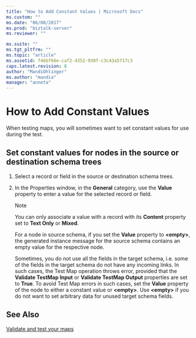 ```yaml
---
title: "How to Add Constant Values | Microsoft Docs"
ms.custom: ""
ms.date: "06/08/2017"
ms.prod: "biztalk-server"
ms.reviewer: ""

ms.suite: ""
ms.tgt_pltfrm: ""
ms.topic: "article"
ms.assetid: f46bf66e-caf2-4352-930f-c3c43a5717c3
caps.latest.revision: 8
author: "MandiOhlinger"
ms.author: "mandia"
manager: "anneta"
---
```

# How to Add Constant Values
When testing maps, you will sometimes want to set constant values for use during the test.  
  
## Set constant values for nodes in the source or destination schema trees  
  
1. Select a record or field in the source or destination schema trees.  
  
2. In the Properties window, in the **General** category, use the **Value** property to enter a value for the selected record or field.  
  
   > [!NOTE]
   >  You can only associate a value with a record with its **Content** property set to **Text Only** or **Mixed**.  
  
   For a node in source schema, if you set the **Value** property to **\<empty\>**, the generated instance message for the source schema contains an empty value for the respective node.  
  
   Sometimes, you do not use all the fields in the target schema, i.e. some of the fields in the target schema do not have any incoming links. In such cases, the Test Map operation throws error, provided that the **Validate TestMap Input** or **Validate TestMap Output** properties are set to **True**. To avoid Test Map errors in such cases, set the **Value** property of the node to either a constant value or **\<empty\>**. Use **\<empty\>** if you do not want to set arbitrary data for unused target schema fields.  
  
## See Also  
[Validate and test your maps](../core/how-to-configure-map-validation-and-test-parameters.md)